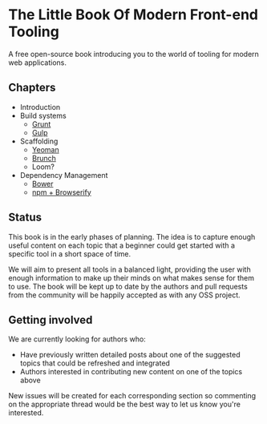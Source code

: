 # The Little Book Of Modern Front-end Tooling

A free open-source book introducing you to the world of tooling for modern web applications.

## Chapters

* Introduction
* Build systems
  * [Grunt](https://github.com/addyosmani/book-of-modern-frontend-tooling/issues/2)
  * [Gulp](https://github.com/addyosmani/book-of-modern-frontend-tooling/issues/3)
* Scaffolding
  * [Yeoman](https://github.com/addyosmani/book-of-modern-frontend-tooling/issues/4)
  * [Brunch](https://github.com/addyosmani/book-of-modern-frontend-tooling/issues/5)
  * Loom?
* Dependency Management
  * [Bower](https://github.com/addyosmani/book-of-modern-frontend-tooling/issues/6)
  * [npm + Browserify](https://github.com/addyosmani/book-of-modern-frontend-tooling/issues/7)

## Status

This book is in the early phases of planning. The idea is to capture enough useful content on each topic that a beginner could get started with a specific tool in a short space of time.

We will aim to present all tools in a balanced light, providing the user with enough information to make up their minds on what makes sense for them to use. The book will be kept up to date by the authors and pull requests from the community will be happily accepted as with any OSS project.

## Getting involved

We are currently looking for authors who:

* Have previously written detailed posts about one of the suggested topics that could be refreshed and integrated
* Authors interested in contributing new content on one of the topics above

New issues will be created for each corresponding section so commenting on the appropriate thread would be the best way to let us know you're interested.
